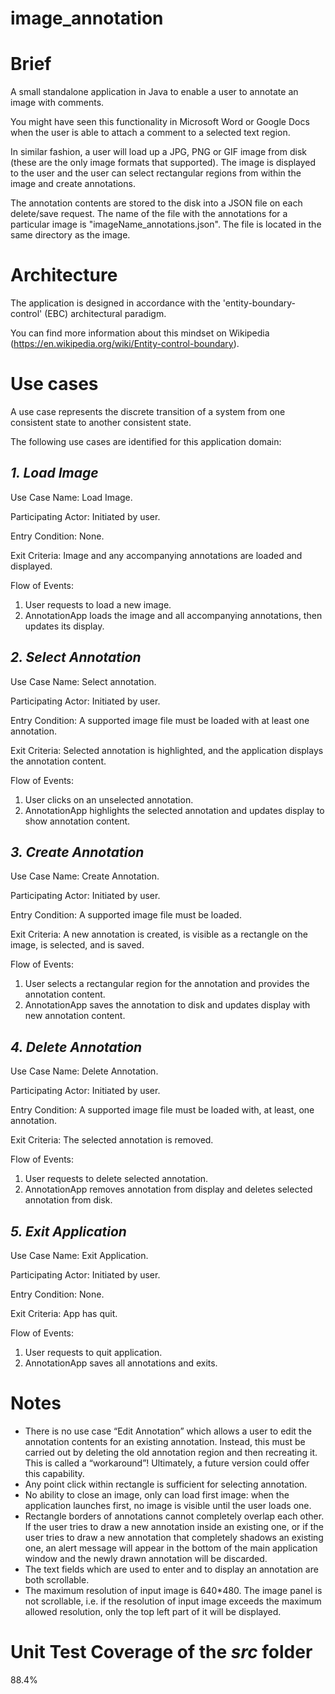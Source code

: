 # image_annotation
# Brief
A small standalone application in Java to enable a user to annotate an image with comments.

You might have seen this functionality in Microsoft Word or Google Docs when the user is able to attach a comment to a selected text region.

In similar fashion, a user will load up a JPG, PNG or GIF image from disk (these are the only image formats that supported).
The image is displayed to the user and the user can select rectangular regions from within the image and create annotations. 

The annotation contents are stored to the disk into a JSON file on each delete/save request. The name of the file with the annotations for a particular image is "imageName_annotations.json". The file is located in the same directory as the image.

# Architecture
The application is designed in accordance with the 'entity-boundary-control' (EBC) architectural paradigm.

You can find more information about this mindset on Wikipedia (https://en.wikipedia.org/wiki/Entity-control-boundary).

# Use cases

A use case represents the discrete transition of a system from one consistent state to another consistent state.

The following use cases are identified for this application domain:

## *1. Load Image*

Use Case Name: Load Image.

Participating Actor: Initiated by user.

Entry Condition: None.

Exit Criteria: Image and any accompanying annotations are loaded and displayed.

Flow of Events:
  1. User requests to load a new image.
  2. AnnotationApp loads the image and all accompanying annotations, then updates its display.
  
## *2. Select Annotation*

Use Case Name: Select annotation.

Participating Actor: Initiated by user.

Entry Condition: A supported image file must be loaded with at least one annotation.

Exit Criteria: Selected annotation is highlighted, and the application displays the annotation content.

Flow of Events:
  1. User clicks on an unselected annotation.
  2. AnnotationApp highlights the selected annotation and updates display to show annotation content.

## *3. Create Annotation*

Use Case Name: Create Annotation.

Participating Actor: Initiated by user.

Entry Condition: A supported image file must be loaded.

Exit Criteria: A new annotation is created, is visible as a rectangle on the image, is selected, and is saved.

Flow of Events:
  1. User selects a rectangular region for the annotation and provides the annotation content.
  2. AnnotationApp saves the annotation to disk and updates display with new annotation content.

## *4. Delete Annotation*

Use Case Name: Delete Annotation.

Participating Actor: Initiated by user.

Entry Condition: A supported image file must be loaded with, at least, one annotation.

Exit Criteria: The selected annotation is removed.

Flow of Events:
  1. User requests to delete selected annotation.
  2. AnnotationApp removes annotation from display and deletes selected annotation from disk.

## *5. Exit Application*

Use Case Name: Exit Application.

Participating Actor: Initiated by user.

Entry Condition: None.

Exit Criteria: App has quit.

Flow of Events:
  1. User requests to quit application.
  2. AnnotationApp saves all annotations and exits.

# Notes
* There is no use case “Edit Annotation” which allows a user to edit the annotation contents for an existing annotation. Instead, this must be carried out by deleting the old annotation region and then recreating it. This is called a “workaround”! Ultimately, a future version could offer this capability.
* Any point click within rectangle is sufficient for selecting annotation.
* No ability to close an image, only can load first image: when the application launches first,	no image is visible until the user loads one.
* Rectangle borders of annotations cannot completely overlap each other. If the user tries to draw a new annotation inside an existing one, or if the user tries to draw a new annotation that completely shadows an existing one, an alert message will appear in the bottom of the main application window and the newly drawn annotation will be discarded.
* The text fields which are used to enter and to display an annotation are both scrollable.
* The maximum resolution of input image is 640*480. The image panel is not scrollable, i.e. if the resolution	of input image exceeds the maximum allowed resolution, only the top left part of it will be displayed.

# Unit Test Coverage of the *src* folder
88.4%
